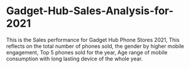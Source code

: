 # Gadget-Hub-Sales-Analysis-for-2021
This is the Sales performance for Gadget Hub Phone Stores 2021, This reflects on the total number of phones sold, the gender by higher mobile engagement, Top 5 phones sold for the year, Age range of mobile consumption with long lasting device of the whole year. 
